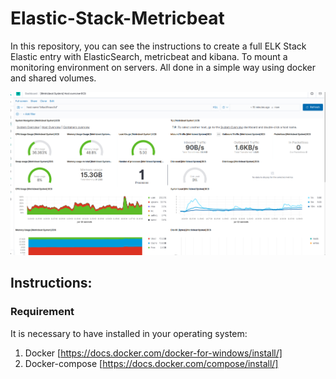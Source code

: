 # Elastic-Stack-Metricbeat

In this repository, you can see the instructions to create a full ELK Stack Elastic entry with ElasticSearch, metricbeat and kibana. To mount a monitoring environment on servers. All done in a simple way using docker and shared volumes.

![meatricbeat_200px](files/metricbeat.png)

## Instructions:

###  Requirement

It is necessary to have installed in your operating system:
1. Docker [https://docs.docker.com/docker-for-windows/install/]
2. Docker-compose [https://docs.docker.com/compose/install/]



